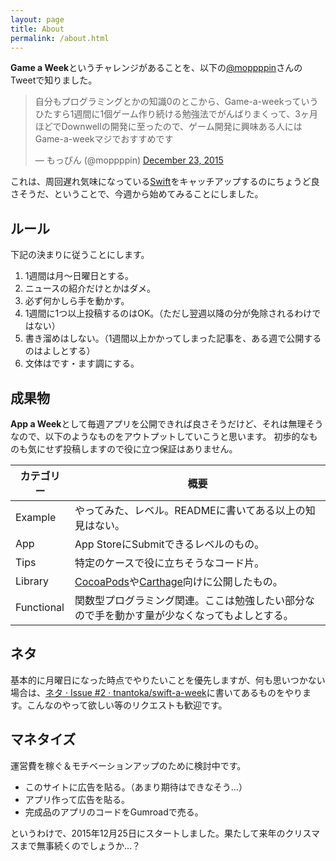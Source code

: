 ```yaml
---
layout: page
title: About
permalink: /about.html
---
```


**Game a Week**というチャレンジがあることを、以下の[@moppppin](https://twitter.com/moppppin)さんのTweetで知りました。

<blockquote class="twitter-tweet" lang="en"><p lang="ja" dir="ltr">自分もプログラミングとかの知識0のとこから、Game-a-weekっていうひたすら1週間に1個ゲーム作り続ける勉強法でがんばりまくって、3ヶ月ほどでDownwellの開発に至ったので、ゲーム開発に興味ある人にはGame-a-weekマジでおすすめです</p>&mdash; もっぴん (@moppppin) <a href="https://twitter.com/moppppin/status/679653541724553216">December 23, 2015</a></blockquote>

これは、周回遅れ気味になっている[Swift](https://developer.apple.com/swift/)をキャッチアップするのにちょうど良さそうだ、ということで、今週から始めてみることにしました。

## ルール

下記の決まりに従うことにします。

1. 1週間は月〜日曜日とする。
1. ニュースの紹介だけとかはダメ。
1. 必ず何かしら手を動かす。
1. 1週間に1つ以上投稿するのはOK。（ただし翌週以降の分が免除されるわけではない）
1. 書き溜めはしない。（1週間以上かかってしまった記事を、ある週で公開するのはよしとする）
1. 文体はです・ます調にする。

## 成果物

**App a Week**として毎週アプリを公開できれば良さそうだけど、それは無理そうなので、以下のようなものをアウトプットしていこうと思います。
初歩的なものも気にせず投稿しますので役に立つ保証はありません。

カテゴリー | 概要
-- | -- 
Example | やってみた、レベル。READMEに書いてある以上の知見はない。
App | App StoreにSubmitできるレベルのもの。
Tips | 特定のケースで役に立ちそうなコード片。
Library | [CocoaPods](https://cocoapods.org/)や[Carthage](https://github.com/Carthage/Carthage)向けに公開したもの。
Functional | 関数型プログラミング関連。ここは勉強したい部分なので手を動かす量が少なくなってもよしとする。

## ネタ

基本的に月曜日になった時点でやりたいことを優先しますが、何も思いつかない場合は、[ネタ · Issue #2 · tnantoka/swift-a-week](https://github.com/tnantoka/swift-a-week/issues/2)に書いてあるものをやります。こんなのやって欲しい等のリクエストも歓迎です。

## マネタイズ

運営費を稼ぐ＆モチベーションアップのために検討中です。

- このサイトに広告を貼る。（あまり期待はできなそう…）
- アプリ作って広告を貼る。
- 完成品のアプリのコードをGumroadで売る。

というわけで、2015年12月25日にスタートしました。果たして来年のクリスマスまで無事続くのでしょうか…？

